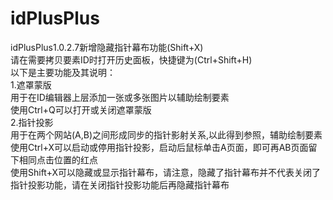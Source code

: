 # idPlusPlus
idPlusPlus1.0.2.7新增隐藏指针幕布功能(Shift+X)
<br>
请在需要拷贝要素ID时打开历史面板，快捷键为(Ctrl+Shift+H)
<br>
以下是主要功能及其说明：
<br>
1.遮罩蒙版
<br>
用于在ID编辑器上层添加一张或多张图片以辅助绘制要素
<br>
使用Ctrl+Q可以打开或关闭遮罩蒙版
<br>
2.指针投影
<br>
用于在两个网站(A,B)之间形成同步的指针影射关系,以此得到参照，辅助绘制要素
<br>
使用Ctrl+X可以启动或停用指针投影，启动后鼠标单击A页面，即可再AB页面留下相同点击位置的红点
<br>
使用Shift+X可以隐藏或显示指针幕布，请注意，隐藏了指针幕布并不代表关闭了指针投影功能，请在关闭指针投影功能后再隐藏指针幕布
